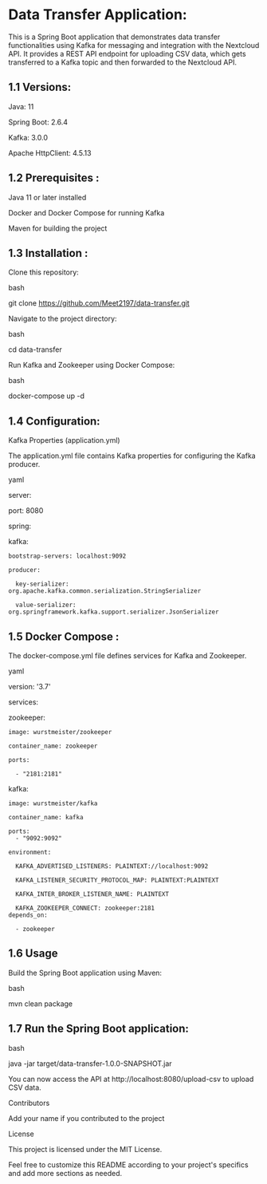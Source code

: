 Data Transfer Application:
======================================================================================================================================================================================================================
This is a Spring Boot application that demonstrates data transfer functionalities using Kafka for messaging and integration with the Nextcloud API. It provides a REST API endpoint for uploading CSV data, which gets transferred to a Kafka topic and then forwarded to the Nextcloud API.

1.1 Versions:
--------------------------------------------------------------------------------------------------------------------------------------------------------------------------------------------------------------------------
Java: 11

Spring Boot: 2.6.4

Kafka: 3.0.0

Apache HttpClient: 4.5.13

1.2 Prerequisites :
--------------------------------------------------------------------------------------------------------------------------------------------------------------------------------------------------------------------------

Java 11 or later installed

Docker and Docker Compose for running Kafka

Maven for building the project

1.3 Installation :
--------------------------------------------------------------------------------------------------------------------------------------------------------------------------------------------------------------------------
Clone this repository:

bash

git clone https://github.com/Meet2197/data-transfer.git

Navigate to the project directory:

bash

cd data-transfer

Run Kafka and Zookeeper using Docker Compose:

bash

docker-compose up -d

1.4 Configuration:
--------------------------------------------------------------------------------------------------------------------------------------------------------------------------------------------------------------------------
Kafka Properties (application.yml)

The application.yml file contains Kafka properties for configuring the Kafka producer.

yaml

server:

  port: 8080

spring:

  kafka:
  
    bootstrap-servers: localhost:9092
    
    producer:
    
      key-serializer: org.apache.kafka.common.serialization.StringSerializer
      
      value-serializer: org.springframework.kafka.support.serializer.JsonSerializer


1.5 Docker Compose :
--------------------------------------------------------------------------------------------------------------------------------------------------------------------------------------------------------------------------

The docker-compose.yml file defines services for Kafka and Zookeeper.

yaml

version: '3.7'

services:

  zookeeper:

    image: wurstmeister/zookeeper
    
    container_name: zookeeper
    
    ports:
    
      - "2181:2181"
  
  kafka:
    
    image: wurstmeister/kafka
    
    container_name: kafka
    
    ports:
      - "9092:9092"
    
    environment:
    
      KAFKA_ADVERTISED_LISTENERS: PLAINTEXT://localhost:9092
      
      KAFKA_LISTENER_SECURITY_PROTOCOL_MAP: PLAINTEXT:PLAINTEXT
      
      KAFKA_INTER_BROKER_LISTENER_NAME: PLAINTEXT
      
      KAFKA_ZOOKEEPER_CONNECT: zookeeper:2181
    depends_on:
    
      - zookeeper

1.6 Usage
--------------------------------------------------------------------------------------------------------------------------------------------------------------------------------------------------------------------------

Build the Spring Boot application using Maven:

bash

mvn clean package

1.7 Run the Spring Boot application:
--------------------------------------------------------------------------------------------------------------------------------------------------------------------------------------------------------------------------

bash

java -jar target/data-transfer-1.0.0-SNAPSHOT.jar

You can now access the API at http://localhost:8080/upload-csv to upload CSV data.

Contributors

Add your name if you contributed to the project

License

This project is licensed under the MIT License.

Feel free to customize this README according to your project's specifics and add more sections as needed.
